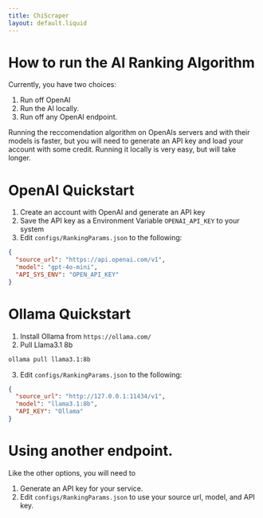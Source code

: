 ```yaml
---
title: ChiScraper
layout: default.liquid
---
```




# How to run the AI Ranking Algorithm
Currently, you have two choices:
1. Run off OpenAI
2. Run the AI locally. 
3. Run off any OpenAI endpoint. 

Running the reccomendation algorithm on OpenAIs servers and with their models is faster, but you will need to generate an API key and load your account with some credit. Running it locally is very easy, but will take longer.  

# OpenAI Quickstart
1. Create an account with OpenAI and generate an API key
2. Save the API key as a Environment Variable `OPENAI_API_KEY` to your system
3. Edit `configs/RankingParams.json` to the following:

```json
{
  "source_url": "https://api.openai.com/v1",
  "model": "gpt-4o-mini",
  "API_SYS_ENV": "OPEN_API_KEY"
}
```

# Ollama Quickstart 
1. Install Ollama from `https://ollama.com/`
2. Pull Llama3.1 8b

```bash
ollama pull llama3.1:8b
```

3. Edit `configs/RankingParams.json` to the following:

```json
{
  "source_url": "http://127.0.0.1:11434/v1",
  "model": "llama3.1:8b",
  "API_KEY": "Ollama"
}
```

# Using another endpoint.

Like the other options, you will need to 

1. Generate an API key for your service.
2. Edit `configs/RankingParams.json` to use your source url, model, and API key.